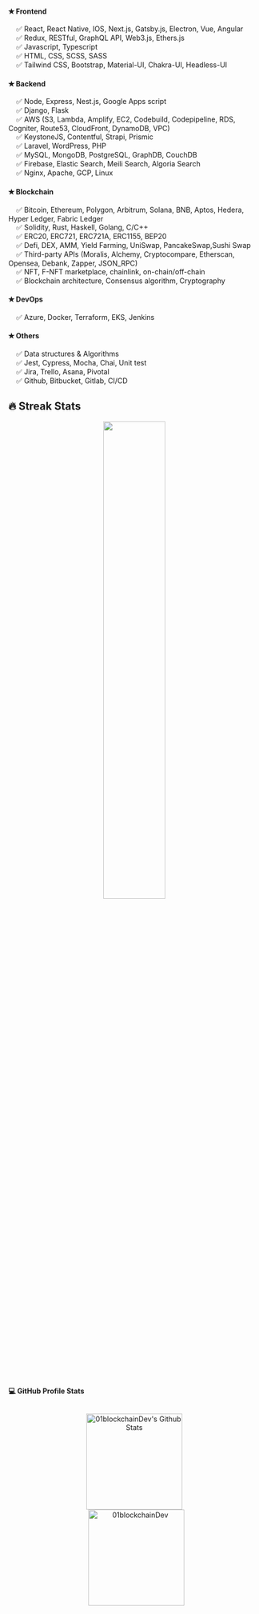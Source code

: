 #### &#10029; Frontend
  &nbsp;&nbsp;&nbsp;&nbsp;&#9989; React, React Native, IOS, Next.js, Gatsby.js, Electron, Vue, Angular <br/>
  &nbsp;&nbsp;&nbsp;&nbsp;&#9989; Redux, RESTful, GraphQL API, Web3.js, Ethers.js <br/>
  &nbsp;&nbsp;&nbsp;&nbsp;&#9989; Javascript, Typescript <br/>
  &nbsp;&nbsp;&nbsp;&nbsp;&#9989; HTML, CSS, SCSS, SASS <br/>
  &nbsp;&nbsp;&nbsp;&nbsp;&#9989; Tailwind CSS, Bootstrap, Material-UI, Chakra-UI, Headless-UI


#### &#10029; Backend
  &nbsp;&nbsp;&nbsp;&nbsp;&#9989; Node, Express, Nest.js, Google Apps script <br/>
  &nbsp;&nbsp;&nbsp;&nbsp;&#9989; Django, Flask <br/>
  &nbsp;&nbsp;&nbsp;&nbsp;&#9989; AWS (S3, Lambda, Amplify, EC2, Codebuild, Codepipeline, RDS, Cogniter, Route53, CloudFront, DynamoDB, VPC) <br/>
  &nbsp;&nbsp;&nbsp;&nbsp;&#9989; KeystoneJS, Contentful, Strapi, Prismic <br/>
  &nbsp;&nbsp;&nbsp;&nbsp;&#9989; Laravel, WordPress, PHP <br/>
  &nbsp;&nbsp;&nbsp;&nbsp;&#9989; MySQL, MongoDB, PostgreSQL, GraphDB, CouchDB <br/>
  &nbsp;&nbsp;&nbsp;&nbsp;&#9989; Firebase, Elastic Search, Meili Search, Algoria Search<br/>
  &nbsp;&nbsp;&nbsp;&nbsp;&#9989; Nginx, Apache, GCP, Linux <br/>
  
#### &#10029; Blockchain
  &nbsp;&nbsp;&nbsp;&nbsp;&#9989; Bitcoin, Ethereum, Polygon, Arbitrum, Solana, BNB, Aptos, Hedera, Hyper Ledger, Fabric Ledger <br/>
  &nbsp;&nbsp;&nbsp;&nbsp;&#9989; Solidity, Rust, Haskell, Golang, C/C++ <br />
  &nbsp;&nbsp;&nbsp;&nbsp;&#9989; ERC20, ERC721, ERC721A, ERC1155, BEP20 <br />
  &nbsp;&nbsp;&nbsp;&nbsp;&#9989; Defi, DEX, AMM, Yield Farming, UniSwap, PancakeSwap,Sushi Swap <br />
  &nbsp;&nbsp;&nbsp;&nbsp;&#9989; Third-party APIs (Moralis, Alchemy, Cryptocompare, Etherscan, Opensea, Debank, Zapper, JSON_RPC) <br />
  &nbsp;&nbsp;&nbsp;&nbsp;&#9989; NFT, F-NFT marketplace, chainlink, on-chain/off-chain <br />
  &nbsp;&nbsp;&nbsp;&nbsp;&#9989; Blockchain architecture, Consensus algorithm,  Cryptography <br />

#### &#10029; DevOps
&nbsp;&nbsp;&nbsp;&nbsp;&#9989; Azure, Docker, Terraform, EKS, Jenkins

#### &#10029; Others
  &nbsp;&nbsp;&nbsp;&nbsp;&#9989; Data structures & Algorithms <br/>
  &nbsp;&nbsp;&nbsp;&nbsp;&#9989; Jest, Cypress, Mocha, Chai, Unit test <br/>
  &nbsp;&nbsp;&nbsp;&nbsp;&#9989; Jira, Trello, Asana, Pivotal <br/>
  &nbsp;&nbsp;&nbsp;&nbsp;&#9989; Github, Bitbucket, Gitlab, CI/CD <br/>
  
## 🔥 Streak Stats
<div align="center">
    <img width="49.5%" src="https://github-readme-streak-stats.herokuapp.com/?user=01blockchainDev&theme=blueberry&hide_border=true" />
</div>


<summary><b>💻 GitHub Profile Stats</b></summary>
  <br/>
  <p align="center">
    <a href="https://github.com/anuraghazra/github-readme-stats"><img alt="01blockchainDev's Github Stats" src="https://github-readme-stats.vercel.app/api?username=01blockchainDev&show_icons=true&count_private=true&theme=algolia" height="192px"/></a>
<br/>
  &nbsp;
	  <img src="https://github-readme-stats.vercel.app/api/top-langs?username=01blockchainDev&langs_count=10&show_icons=true&locale=en&layout=compact&theme=algolia" alt="01blockchainDev" height="192px"/>
  <br/>
